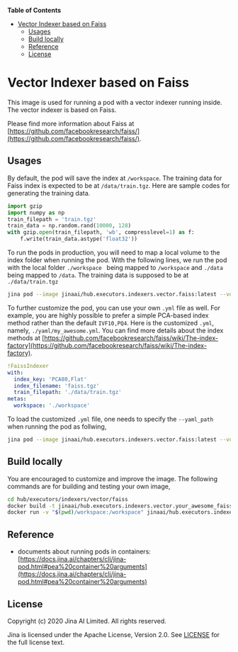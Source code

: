 <!-- START doctoc generated TOC please keep comment here to allow auto update -->
<!-- DON'T EDIT THIS SECTION, INSTEAD RE-RUN doctoc TO UPDATE -->
**Table of Contents**

- [Vector Indexer based on Faiss](#vector-indexer-based-on-faiss)
  - [Usages](#usages)
  - [Build locally](#build-locally)
  - [Reference](#reference)
  - [License](#license)

<!-- END doctoc generated TOC please keep comment here to allow auto update -->

# Vector Indexer based on Faiss

This image is used for running a pod with a vector indexer running inside. The vector indexer is based on Faiss. 

Please find more information about Faiss at [https://github.com/facebookresearch/faiss/](https://github.com/facebookresearch/faiss/).

## Usages

By default, the pod will save the index at `/workspace`. The training data for Faiss index is expected to be at `/data/train.tgz`. Here are sample codes for generating the training data.

```python
import gzip
import numpy as np
train_filepath = 'train.tgz'
train_data = np.random.rand(10000, 128)
with gzip.open(train_filepath, 'wb', compresslevel=1) as f:
    f.write(train_data.astype('float32'))
```

To run the pods in production, you will need to map a local volume to the index folder when running the pod. With the following lines, we run the pod with the local folder `./workspace ` being mapped to `/workspace` and `./data` being mapped to `/data`. The training data is supposed to be at `./data/train.tgz`

```bash
jina pod --image jinaai/hub.executors.indexers.vector.faiss:latest --volumes "$(pwd)/workspace" --volumes "$(pwd)/data"
```

To further customize the pod, you can use your own `.yml` file as well. For example, you are highly possible to prefer a simple PCA-based index method rather than the default `IVF10,PQ4`. Here is the customized `.yml`, namely, `./yaml/my_awesome.yml`. You can find more details about the index methods at [https://github.com/facebookresearch/faiss/wiki/The-index-factory](https://github.com/facebookresearch/faiss/wiki/The-index-factory).

```yaml
!FaissIndexer
with:
  index_key: 'PCA80,Flat'
  index_filename: 'faiss.tgz'
  train_filepath: './data/train.tgz'
metas:
  workspace: './workspace'
```

To load the customized `.yml` file, one needs to specify the `--yaml_path` when running the pod as follwing, 

```bash
jina pod --image jinaai/hub.executors.indexers.vector.faiss:latest --volumes "$(pwd)/workspace --volumes "$(pwd)/data --volumes "$(pwd)/yaml --yaml_path /yaml/my_awesome.yml"
```


## Build locally

You are encouraged to customize and improve the image. The following commands are for building and testing your own image,

```bash
cd hub/executors/indexers/vector/faiss
docker build -t jinaai/hub.executors.indexers.vector.your_awesome_faiss .
docker run -v "$(pwd)/workspace:/workspace" jinaai/hub.executors.indexers.vector.your_awesome_faiss:latest
```

## Reference
- documents about running pods in containers: [https://docs.jina.ai/chapters/cli/jina-pod.html#pea%20container%20arguments](https://docs.jina.ai/chapters/cli/jina-pod.html#pea%20container%20arguments)

## License

Copyright (c) 2020 Jina AI Limited. All rights reserved.

Jina is licensed under the Apache License, Version 2.0. See [LICENSE](https://github.com/jina-ai/jina/blob/master/LICENSE) for the full license text.